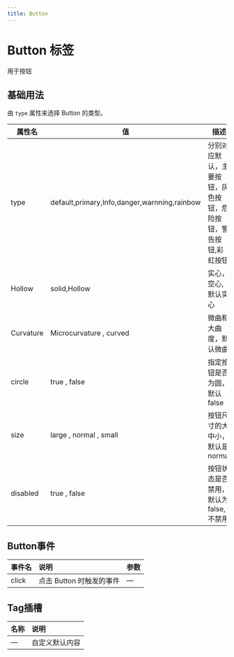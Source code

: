 ```yaml
---
title: Button
---
```


# Button 标签

用于按钮

## 基础用法

由 `type` 属性来选择 Button 的类型。

| 属性名       | 值                                            | 描述                              |
|-----------|----------------------------------------------|---------------------------------|
| type      | default,primary,Info,danger,warnning,rainbow | 分别对应默认，主要按钮，灰色按钮，危险按钮，警告按钮,彩虹按钮 |
| Hollow    | solid,Hollow                                 | 实心，空心, 默认实心                     |
| Curvature | Microcurvature , curved                      | 微曲和大曲度，默认微曲                     |
| circle    | true , false | 指定按钮是否为圆，默认false |
| size      | large , normal , small | 按钮尺寸的大中小，默认是normal |
| disabled  | true , false | 按钮状态是否禁用，默认为false,不禁用 |

## Button事件

| 事件名 | 说明               | 参数 |
| :----- |:-----------------| :--- |
| click  | 点击 Button 时触发的事件 | —    |

## Tag插槽

| 名称 | 说明           |
| :--- | :------------- |
| —    | 自定义默认内容 |